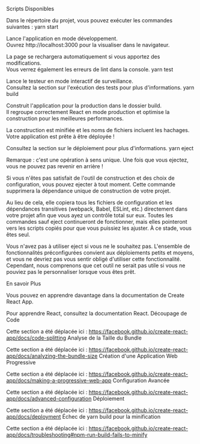 Scripts Disponibles

Dans le répertoire du projet, vous pouvez exécuter les commandes suivantes :
yarn start

Lance l'application en mode développement.<br />
Ouvrez http://localhost:3000 pour la visualiser dans le navigateur.

La page se rechargera automatiquement si vous apportez des modifications.<br />
Vous verrez également les erreurs de lint dans la console.
yarn test

Lance le testeur en mode interactif de surveillance.<br />
Consultez la section sur l'exécution des tests pour plus d'informations.
yarn build

Construit l'application pour la production dans le dossier build.<br />
Il regroupe correctement React en mode production et optimise la construction pour les meilleures performances.

La construction est minifiée et les noms de fichiers incluent les hachages.<br />
Votre application est prête à être déployée !

Consultez la section sur le déploiement pour plus d'informations.
yarn eject

Remarque : c'est une opération à sens unique. Une fois que vous ejectez, vous ne pouvez pas revenir en arrière !

Si vous n'êtes pas satisfait de l'outil de construction et des choix de configuration, vous pouvez ejecter à tout moment. Cette commande supprimera la dépendance unique de construction de votre projet.

Au lieu de cela, elle copiera tous les fichiers de configuration et les dépendances transitives (webpack, Babel, ESLint, etc.) directement dans votre projet afin que vous ayez un contrôle total sur eux. Toutes les commandes sauf eject continueront de fonctionner, mais elles pointeront vers les scripts copiés pour que vous puissiez les ajuster. À ce stade, vous êtes seul.

Vous n'avez pas à utiliser eject si vous ne le souhaitez pas. L'ensemble de fonctionnalités préconfigurées convient aux déploiements petits et moyens, et vous ne devriez pas vous sentir obligé d'utiliser cette fonctionnalité. Cependant, nous comprenons que cet outil ne serait pas utile si vous ne pouviez pas le personnaliser lorsque vous êtes prêt.

En savoir Plus

Vous pouvez en apprendre davantage dans la documentation de Create React App.

Pour apprendre React, consultez la documentation React.
Découpage de Code

Cette section a été déplacée ici : https://facebook.github.io/create-react-app/docs/code-splitting
Analyse de la Taille du Bundle

Cette section a été déplacée ici : https://facebook.github.io/create-react-app/docs/analyzing-the-bundle-size
Création d'une Application Web Progressive

Cette section a été déplacée ici : https://facebook.github.io/create-react-app/docs/making-a-progressive-web-app
Configuration Avancée

Cette section a été déplacée ici : https://facebook.github.io/create-react-app/docs/advanced-configuration
Déploiement

Cette section a été déplacée ici : https://facebook.github.io/create-react-app/docs/deployment
Échec de yarn build pour la minification

Cette section a été déplacée ici : https://facebook.github.io/create-react-app/docs/troubleshooting#npm-run-build-fails-to-minify